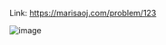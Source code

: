 Link: https://marisaoj.com/problem/123

![image](https://github.com/user-attachments/assets/5334b43e-d25c-42c3-b7a6-3fb16357e891)
